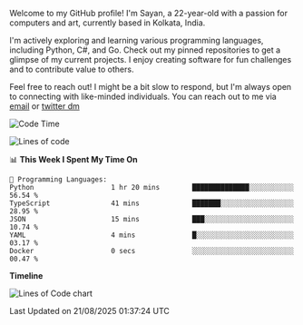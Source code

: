 Welcome to my GitHub profile! I'm Sayan, a 22-year-old with a passion for computers and art, currently based in Kolkata, India.

I'm actively exploring and learning various programming languages, including Python, C#, and Go. Check out my pinned repositories to get a glimpse of my current projects. I enjoy creating software for fun challenges and to contribute value to others.

Feel free to reach out! I might be a bit slow to respond, but I'm always open to connecting with like-minded individuals. You can reach out to me via [email](mailto:me@sayanbiswas.in) or [twitter dm](https://twitter.com/TheDankDel)

<!--START_SECTION:waka-->
![Code Time](http://img.shields.io/badge/Code%20Time-2%2C326%20hrs%2031%20mins-blue)

![Lines of code](https://img.shields.io/badge/From%20Hello%20World%20I%27ve%20Written-15.6%20million%20lines%20of%20code-blue)

📊 **This Week I Spent My Time On** 

```text
💬 Programming Languages: 
Python                   1 hr 20 mins        ██████████████░░░░░░░░░░░   56.54 % 
TypeScript               41 mins             ███████░░░░░░░░░░░░░░░░░░   28.95 % 
JSON                     15 mins             ███░░░░░░░░░░░░░░░░░░░░░░   10.74 % 
YAML                     4 mins              █░░░░░░░░░░░░░░░░░░░░░░░░   03.17 % 
Docker                   0 secs              ░░░░░░░░░░░░░░░░░░░░░░░░░   00.47 % 
```

**Timeline**

![Lines of Code chart](https://raw.githubusercontent.com/Dank-del/Dank-del/main/assets/bar_graph.png)


 Last Updated on 21/08/2025 01:37:24 UTC
<!--END_SECTION:waka-->
